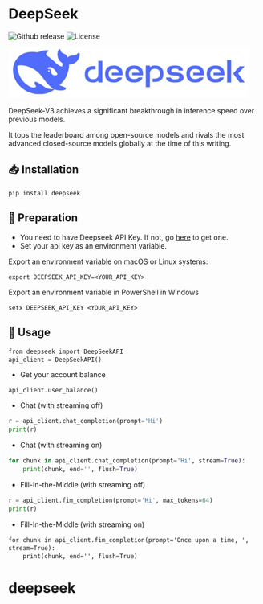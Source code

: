 # DeepSeek

![Github release](https://img.shields.io/badge/release-v1.0.0-red) ![License](https://img.shields.io/badge/License-Apache--2.0-red)

![Deepseek](img/logo.png)

DeepSeek-V3 achieves a significant breakthrough in inference speed over previous models.

It tops the leaderboard among open-source models and rivals the most advanced closed-source models globally at the time of this writing.

## 📥 Installation

```
pip install deepseek
```

## 🥔  Preparation

- You need to have Deepseek API Key. If not, go [here](https://platform.deepseek.com/api_keys) to get one.
- Set your api key as an environment variable.

Export an environment variable on macOS or Linux systems:
```
export DEEPSEEK_API_KEY=<YOUR_API_KEY>
```

Export an environment variable in PowerShell in Windows
```
setx DEEPSEEK_API_KEY <YOUR_API_KEY>
```

## 💎 Usage

```
from deepseek import DeepSeekAPI
api_client = DeepSeekAPI()
```

- Get your account balance

```
api_client.user_balance()
```

- Chat (with streaming off)

```Python
r = api_client.chat_completion(prompt='Hi')
print(r)
```

- Chat (with streaming on)

```Python
for chunk in api_client.chat_completion(prompt='Hi', stream=True):
    print(chunk, end='', flush=True)
```

- Fill-In-the-Middle (with streaming off)

```Python
r = api_client.fim_completion(prompt='Hi', max_tokens=64)
print(r)
```

- Fill-In-the-Middle (with streaming on)

```
for chunk in api_client.fim_completion(prompt='Once upon a time, ', stream=True):
    print(chunk, end='', flush=True)
```

# deepseek
